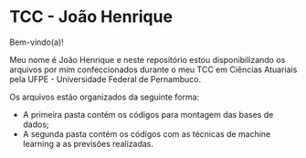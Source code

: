 # TCC - João Henrique

Bem-vindo(a)!

Meu nome é João Henrique e neste repositório estou disponibilizando os arquivos por mim confeccionados durante o meu TCC em Ciências Atuariais pela UFPE - Universidade Federal de Pernambuco.

Os arquivos estão organizados da seguinte forma:
 - A primeira pasta contém os códigos para montagem das bases de dados;
 - A segunda pasta contém os códigos com as técnicas de machine learning a as previsões realizadas.

